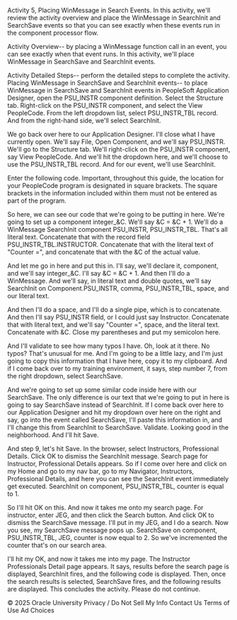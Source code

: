 Activity 5, Placing WinMessage in Search Events. In this activity, we'll review the activity overview and place the WinMessage in SearchInit and SearchSave events so that you can see exactly when these events run in the component processor flow.

Activity Overview-- by placing a WinMessage function call in an event, you can see exactly when that event runs. In this activity, we'll place WinMessage in SearchSave and SearchInit events.

Activity Detailed Steps-- perform the detailed steps to complete the activity. Placing WinMessage in SearchSave and SearchInit events-- to place WinMessage in SearchSave and SearchInit events in PeopleSoft Application Designer, open the PSU_INSTR component definition. Select the Structure tab. Right-click on the PSU_INSTR component, and select the View PeopleCode. From the left dropdown list, select PSU_INSTR_TBL record. And from the right-hand side, we'll select SearchInit.

We go back over here to our Application Designer. I'll close what I have currently open. We'll say File, Open Component, and we'll say PSU_INSTR. We'll go to the Structure tab. We'll right-click on the PSU_INSTR component, say View PeopleCode. And we'll hit the dropdown here, and we'll choose to use the PSU_INSTR_TBL record. And for our event, we'll use SearchInit.

Enter the following code. Important, throughout this guide, the location for your PeopleCode program is designated in square brackets. The square brackets in the information included within them must not be entered as part of the program.

So here, we can see our code that we're going to be putting in here. We're going to set up a component integer_&C. We'll say &C = &C + 1. We'll do a WinMessage SearchInit component PSU_INSTR, PSU_INSTR_TBL. That's all literal text. Concatenate that with the record field PSU_INSTR_TBL.INSTRUCTOR. Concatenate that with the literal text of "Counter =", and concatenate that with the &C of the actual value.

And let me go in here and put this in. I'll say, we'll declare it, component, and we'll say integer_&C. I'll say &C = &C + 1. And then I'll do a WinMessage. And we'll say, in literal text and double quotes, we'll say SearchInit on Component.PSU_INSTR, comma, PSU_INSTR_TBL, space, and our literal text.

And then I'll do a space, and I'll do a single pipe, which is to concatenate. And then I'll say PSU_INSTR field, or I could just say Instructor. Concatenate that with literal text, and we'll say "Counter =", space, and the literal text. Concatenate with &C. Close my parentheses and put my semicolon here.

And I'll validate to see how many typos I have. Oh, look at it there. No typos? That's unusual for me. And I'm going to be a little lazy, and I'm just going to copy this information that I have here, copy it to my clipboard. And if I come back over to my training environment, it says, step number 7, from the right dropdown, select SearchSave.

And we're going to set up some similar code inside here with our SearchSave. The only difference is our text that we're going to put in here is going to say SearchSave instead of SearchInit. If I come back over here to our Application Designer and hit my dropdown over here on the right and say, go into the event called SearchSave, I'll paste this information in, and I'll change this from SearchInit to SearchSave. Validate. Looking good in the neighborhood. And I'll hit Save.

And step 9, let's hit Save. In the browser, select Instructors, Professional Details. Click OK to dismiss the SearchInit message. Search page for Instructor, Professional Details appears. So if I come over here and click on my Home and go to my nav bar, go to my Navigator, Instructors, Professional Details, and here you can see the SearchInit event immediately get executed. SearchInit on component, PSU_INSTR_TBL, counter is equal to 1.

So I'll hit OK on this. And now it takes me onto my search page. For instructor, enter JEG, and then click the Search button. And click OK to dismiss the SearchSave message. I'll put in my JEG, and I do a search. Now you see, my SearchSave message pops up. SearchSave on component, PSU_INSTR_TBL, JEG, counter is now equal to 2. So we've incremented the counter that's on our search area.

I'll hit my OK, and now it takes me into my page. The Instructor Professionals Detail page appears. It says, results before the search page is displayed, SearchInit fires, and the following code is displayed. Then, once the search results is selected, SearchSave fires, and the following results are displayed. This concludes the activity. Please do not continue.

© 2025 Oracle University
Privacy / Do Not Sell My Info
Contact Us
Terms of Use
Ad Choices